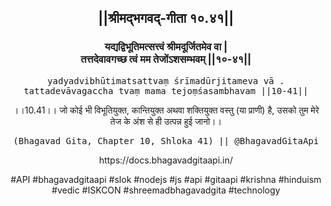 <center><h2>||श्रीमद्‍भगवद्‍-गीता १०.४१||</h2>
<h3>यद्यद्विभूतिमत्सत्त्वं श्रीमदूर्जितमेव वा |<br/>तत्तदेवावगच्छ त्वं मम तेजोंऽशसम्भवम् ||१०-४१||</h3>
<pre>yadyadvibhūtimatsattvaṃ śrīmadūrjitameva vā .<br/>tattadevāvagaccha tvaṃ mama tejoṃśasambhavam ||10-41||</pre>
<p>।।10.41।। जो कोई भी विभूतियुक्त, कान्तियुक्त अथवा शक्तियुक्त वस्तु (या प्राणी) है, उसको तुम मेरे तेज के अंश से ही उत्पन्न हुई जानो।।</p>
<pre>(Bhagavad Gita, Chapter 10, Shloka 41) || @BhagavadGitaApi</pre><p>https://docs.bhagavadgitaapi.in/</p><p>#API #bhagavadgitaapi #slok #nodejs #js #api #gitaapi #krishna #hinduism #vedic #ISKCON #shreemadbhagavadgita #technology</p></center>